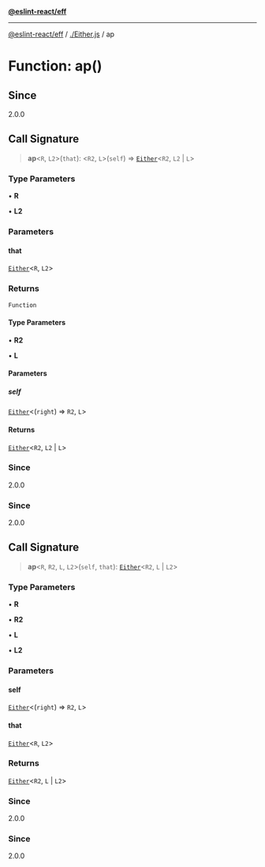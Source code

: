 [**@eslint-react/eff**](../../README.md)

***

[@eslint-react/eff](../../README.md) / [./Either.js](../README.md) / ap

# Function: ap()

## Since

2.0.0

## Call Signature

> **ap**\<`R`, `L2`\>(`that`): \<`R2`, `L`\>(`self`) => [`Either`](../type-aliases/Either.md)\<`R2`, `L2` \| `L`\>

### Type Parameters

• **R**

• **L2**

### Parameters

#### that

[`Either`](../type-aliases/Either.md)\<`R`, `L2`\>

### Returns

`Function`

#### Type Parameters

• **R2**

• **L**

#### Parameters

##### self

[`Either`](../type-aliases/Either.md)\<(`right`) => `R2`, `L`\>

#### Returns

[`Either`](../type-aliases/Either.md)\<`R2`, `L2` \| `L`\>

### Since

2.0.0

### Since

2.0.0

## Call Signature

> **ap**\<`R`, `R2`, `L`, `L2`\>(`self`, `that`): [`Either`](../type-aliases/Either.md)\<`R2`, `L` \| `L2`\>

### Type Parameters

• **R**

• **R2**

• **L**

• **L2**

### Parameters

#### self

[`Either`](../type-aliases/Either.md)\<(`right`) => `R2`, `L`\>

#### that

[`Either`](../type-aliases/Either.md)\<`R`, `L2`\>

### Returns

[`Either`](../type-aliases/Either.md)\<`R2`, `L` \| `L2`\>

### Since

2.0.0

### Since

2.0.0
